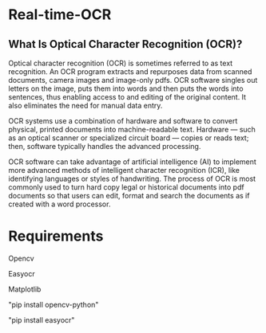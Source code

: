 # Real-time-OCR
## What Is Optical Character Recognition (OCR)?

Optical character recognition (OCR) is sometimes referred to as text recognition. An OCR program extracts and repurposes data from scanned documents, camera images and image-only pdfs. OCR software singles out letters on the image, puts them into words and then puts the words into sentences, thus enabling access to and editing of the original content. It also eliminates the need for manual data entry.

OCR systems use a combination of hardware and software to convert physical, printed documents into machine-readable text. Hardware — such as an optical scanner or specialized circuit board — copies or reads text; then, software typically handles the advanced processing.

OCR software can take advantage of artificial intelligence (AI) to implement more advanced methods of intelligent character recognition (ICR), like identifying languages or styles of handwriting. The process of OCR is most commonly used to turn hard copy legal or historical documents into pdf documents so that users can edit, format and search the documents as if created with a word processor.

# Requirements

Opencv

Easyocr

Matplotlib

"pip install opencv-python"

"pip install easyocr"
